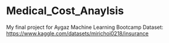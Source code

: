 # Medical_Cost_Anaylsis
My final project for Aygaz Machine Learning Bootcamp Dataset: https://www.kaggle.com/datasets/mirichoi0218/insurance
